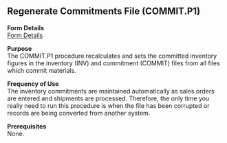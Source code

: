 ##  Regenerate Commitments File (COMMIT.P1)

<PageHeader />

**Form Details**  
[ Form Details ](COMMIT-P1-1/)   

**Purpose**  
The COMMIT.P1 procedure recalculates and sets the committed inventory figures
in the inventory (INV) and commitment (COMMIT) files from all files which
commit materials.

**Frequency of Use**  
The inventory commitments are maintained automatically as sales orders are
entered and shipments are processed. Therefore, the only time you really need
to run this procedure is when the file has been corrupted or records are being
converted from another system.

**Prerequisites**  
None.

<badge text= "Version 8.10.57" vertical="middle" />

<PageFooter />